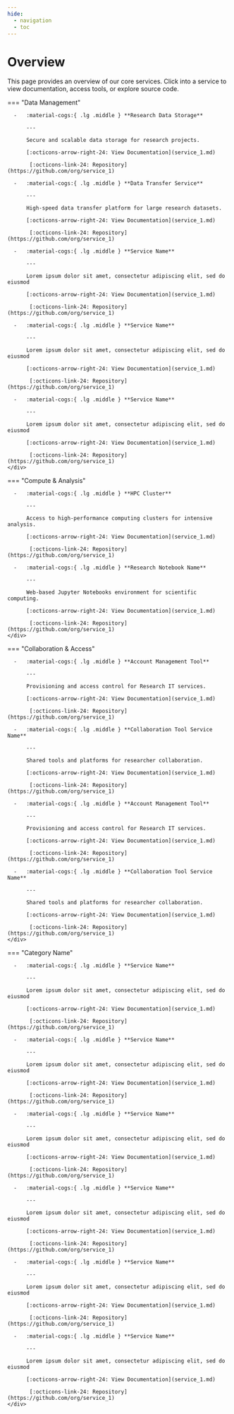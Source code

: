 ```yaml
---
hide:
  - navigation
  - toc
---
```


# Overview
This page provides an overview of our core services. Click into a service to view documentation, access tools, or explore source code.


=== "Data Management"
    <div class="grid cards" markdown>

      -   :material-cogs:{ .lg .middle } **Research Data Storage**

          ---

          Secure and scalable data storage for research projects.

          [:octicons-arrow-right-24: View Documentation](service_1.md)
          
           [:octicons-link-24: Repository](https://github.com/org/service_1)

      -   :material-cogs:{ .lg .middle } **Data Transfer Service**

          ---

          High-speed data transfer platform for large research datasets.

          [:octicons-arrow-right-24: View Documentation](service_1.md)
          
           [:octicons-link-24: Repository](https://github.com/org/service_1)

      -   :material-cogs:{ .lg .middle } **Service Name**

          ---

          Lorem ipsum dolor sit amet, consectetur adipiscing elit, sed do eiusmod

          [:octicons-arrow-right-24: View Documentation](service_1.md)
          
           [:octicons-link-24: Repository](https://github.com/org/service_1)

      -   :material-cogs:{ .lg .middle } **Service Name**

          ---

          Lorem ipsum dolor sit amet, consectetur adipiscing elit, sed do eiusmod

          [:octicons-arrow-right-24: View Documentation](service_1.md)
          
           [:octicons-link-24: Repository](https://github.com/org/service_1)
    
      -   :material-cogs:{ .lg .middle } **Service Name**

          ---

          Lorem ipsum dolor sit amet, consectetur adipiscing elit, sed do eiusmod

          [:octicons-arrow-right-24: View Documentation](service_1.md)
          
           [:octicons-link-24: Repository](https://github.com/org/service_1)
    </div>

=== "Compute & Analysis"
    <div class="grid cards" markdown>

      -   :material-cogs:{ .lg .middle } **HPC Cluster**

          ---

          Access to high-performance computing clusters for intensive analysis.

          [:octicons-arrow-right-24: View Documentation](service_1.md)
          
           [:octicons-link-24: Repository](https://github.com/org/service_1)

      -   :material-cogs:{ .lg .middle } **Research Notebook Name**

          ---

          Web-based Jupyter Notebooks environment for scientific computing.

          [:octicons-arrow-right-24: View Documentation](service_1.md)
          
           [:octicons-link-24: Repository](https://github.com/org/service_1)
    </div>

=== "Collaboration & Access"
    <div class="grid cards" markdown>

      -   :material-cogs:{ .lg .middle } **Account Management Tool**

          ---

          Provisioning and access control for Research IT services.

          [:octicons-arrow-right-24: View Documentation](service_1.md)
          
           [:octicons-link-24: Repository](https://github.com/org/service_1)

      -   :material-cogs:{ .lg .middle } **Collaboration Tool Service Name**

          ---

          Shared tools and platforms for researcher collaboration.

          [:octicons-arrow-right-24: View Documentation](service_1.md)
          
           [:octicons-link-24: Repository](https://github.com/org/service_1)
        
      -   :material-cogs:{ .lg .middle } **Account Management Tool**

          ---

          Provisioning and access control for Research IT services.

          [:octicons-arrow-right-24: View Documentation](service_1.md)
          
           [:octicons-link-24: Repository](https://github.com/org/service_1)

      -   :material-cogs:{ .lg .middle } **Collaboration Tool Service Name**

          ---

          Shared tools and platforms for researcher collaboration.

          [:octicons-arrow-right-24: View Documentation](service_1.md)
          
           [:octicons-link-24: Repository](https://github.com/org/service_1)
    </div>

=== "Category Name"
    <div class="grid cards" markdown>

      -   :material-cogs:{ .lg .middle } **Service Name**

          ---

          Lorem ipsum dolor sit amet, consectetur adipiscing elit, sed do eiusmod

          [:octicons-arrow-right-24: View Documentation](service_1.md)
          
           [:octicons-link-24: Repository](https://github.com/org/service_1)

      -   :material-cogs:{ .lg .middle } **Service Name**

          ---

          Lorem ipsum dolor sit amet, consectetur adipiscing elit, sed do eiusmod

          [:octicons-arrow-right-24: View Documentation](service_1.md)
          
           [:octicons-link-24: Repository](https://github.com/org/service_1)
    
      -   :material-cogs:{ .lg .middle } **Service Name**

          ---

          Lorem ipsum dolor sit amet, consectetur adipiscing elit, sed do eiusmod

          [:octicons-arrow-right-24: View Documentation](service_1.md)
          
           [:octicons-link-24: Repository](https://github.com/org/service_1)
    
      -   :material-cogs:{ .lg .middle } **Service Name**

          ---

          Lorem ipsum dolor sit amet, consectetur adipiscing elit, sed do eiusmod

          [:octicons-arrow-right-24: View Documentation](service_1.md)
          
           [:octicons-link-24: Repository](https://github.com/org/service_1)

      -   :material-cogs:{ .lg .middle } **Service Name**

          ---

          Lorem ipsum dolor sit amet, consectetur adipiscing elit, sed do eiusmod

          [:octicons-arrow-right-24: View Documentation](service_1.md)
          
           [:octicons-link-24: Repository](https://github.com/org/service_1)
    
      -   :material-cogs:{ .lg .middle } **Service Name**

          ---

          Lorem ipsum dolor sit amet, consectetur adipiscing elit, sed do eiusmod

          [:octicons-arrow-right-24: View Documentation](service_1.md)
          
           [:octicons-link-24: Repository](https://github.com/org/service_1)
    </div>